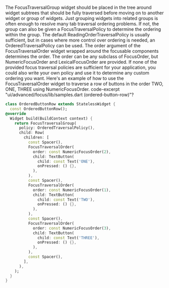 The FocusTraversalGroup widget should be placed in the tree around widget
subtrees that should be fully traversed before moving on to another widget or
group of widgets. Just grouping widgets into related groups is often enough to
resolve many tab traversal ordering problems. If not, the group can also be
given a FocusTraversalPolicy to determine the ordering within the group.
The default ReadingOrderTraversalPolicy is usually sufficient, but in
cases where more control over ordering is needed, an
OrderedTraversalPolicy can be used. The order argument of the
FocusTraversalOrder widget wrapped around the focusable components
determines the order. The order can be any subclass of FocusOrder, but
NumericFocusOrder and LexicalFocusOrder are provided.
If none of the provided focus traversal policies are sufficient for your
application, you could also write your own policy and use it to determine any
custom ordering you want.
Here's an example of how to use the FocusTraversalOrder widget to traverse a
row of buttons in the order TWO, ONE, THREE using NumericFocusOrder.
code-excerpt "ui/advanced/focus/lib/samples.dart (ordered-button-row)"?
```dart
class OrderedButtonRow extends StatelessWidget {
  const OrderedButtonRow();
@override
  Widget build(BuildContext context) {
    return FocusTraversalGroup(
      policy: OrderedTraversalPolicy(),
      child: Row(
        children: [
          const Spacer(),
          FocusTraversalOrder(
            order: const NumericFocusOrder(2),
            child: TextButton(
              child: const Text('ONE'),
              onPressed: () {},
            ),
          ),
          const Spacer(),
          FocusTraversalOrder(
            order: const NumericFocusOrder(1),
            child: TextButton(
              child: const Text('TWO'),
              onPressed: () {},
            ),
          ),
          const Spacer(),
          FocusTraversalOrder(
            order: const NumericFocusOrder(3),
            child: TextButton(
              child: const Text('THREE'),
              onPressed: () {},
            ),
          ),
          const Spacer(),
        ],
      ),
    );
  }
}
```
